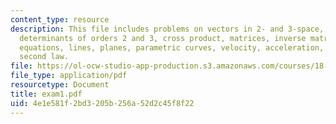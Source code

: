 ```yaml
---
content_type: resource
description: This file includes problems on vectors in 2- and 3-space, dot product,
  determinants of orders 2 and 3, cross product, matrices, inverse matrices, linear
  equations, lines, planes, parametric curves, velocity, acceleration, and Kepler's
  second law.
file: https://ol-ocw-studio-app-production.s3.amazonaws.com/courses/18-02-multivariable-calculus-spring-2006/4e1e581f2bd3205b256a52d2c45f8f22_exam1.pdf
file_type: application/pdf
resourcetype: Document
title: exam1.pdf
uid: 4e1e581f-2bd3-205b-256a-52d2c45f8f22
---
```

